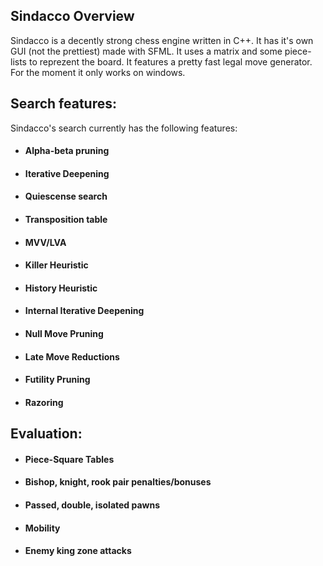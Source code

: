 ## Sindacco Overview

Sindacco is a decently strong chess engine written in C++. It has it's own GUI (not the prettiest)
made with SFML. It uses a matrix and some piece-lists to reprezent the board. It features a pretty 
fast legal move generator.  For the moment it only works on windows.

## Search features:

Sindacco's search currently has the following features:

* #### Alpha-beta pruning
* #### Iterative Deepening
* #### Quiescense search
* #### Transposition table
* #### MVV/LVA
* #### Killer Heuristic
* #### History Heuristic
* #### Internal Iterative Deepening
* #### Null Move Pruning
* #### Late Move Reductions
* #### Futility Pruning
* #### Razoring

## Evaluation:

* #### Piece-Square Tables
* #### Bishop, knight, rook pair penalties/bonuses
* #### Passed, double, isolated pawns
* #### Mobility
* #### Enemy king zone attacks
